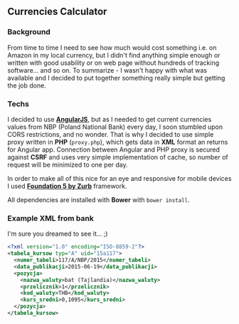 ## Currencies Calculator

### Background
From time to time I need to see how much would cost something i.e. on Amazon in my local currency, but I didn't find anything simple enough or written with good usability or on web page without hundreds of tracking software... and so on. To summarize - I wasn't happy with what was available and I decided to put together something really simple but getting the job done.

### Techs
I decided to use [**AngularJS**](https://angularjs.org/), but as I needed to get current currencies values from NBP (Poland National Bank) every day, I soon stumbled upon CORS restrictions, and no wonder. That is why I decided to use simple proxy written in **PHP** (`proxy.php`), which gets data in **XML** format an returns for Angular app. Connection between Angular and PHP proxy is secured against **CSRF** and uses very simple implementation of cache, so number of request will be minimized to one per day.

In order to make all of this nice for an eye and responsive for mobile devices I used [**Foundation 5 by Zurb**](http://foundation.zurb.com/) framework.

All dependencies are installed with **Bower** with `bower install`.

### Example XML from bank
I'm sure you dreamed to see it... ;)
```xml
<?xml version="1.0" encoding="ISO-8859-2"?>
<tabela_kursow typ="A" uid="15a117">
  <numer_tabeli>117/A/NBP/2015</numer_tabeli>
  <data_publikacji>2015-06-19</data_publikacji>
  <pozycja>
    <nazwa_waluty>bat (Tajlandia)</nazwa_waluty>
    <przelicznik>1</przelicznik>
    <kod_waluty>THB</kod_waluty>
    <kurs_sredni>0,1095</kurs_sredni>
  </pozycja>
</tabela_kursow>
```